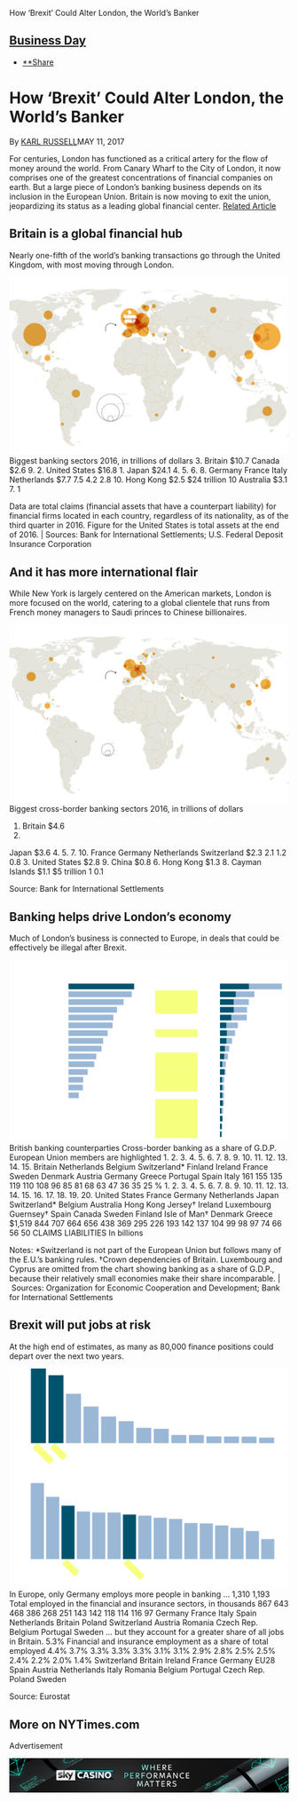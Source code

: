 How ‘Brexit’ Could Alter London, the World’s Banker

##     [Business Day](https://www.nytimes.com/pages/business/index.html)

- [**Share](#)

# How ‘Brexit’ Could Alter London, the World’s Banker

By [KARL RUSSELL](https://www.nytimes.com/by/karl-russell)MAY 11, 2017

 For centuries, London has functioned as a critical artery for the flow of money around the world. From Canary Wharf to the City of London, it now comprises one of the greatest concentrations of financial companies on earth. But a large piece of London’s banking business depends on its inclusion in the European Union. Britain is now moving to exit the union, jeopardizing its status as a leading global financial center.  [Related Article](https://www.nytimes.com/2017/05/11/business/dealbook/brexit-uk-london-banking.html)

## Britain is a global financial hub

Nearly one-fifth of the world’s banking transactions go through the United Kingdom, with most moving through London.

![total-banking-945.png](../_resources/90936c9b80854a79e16f01d164e71312.png)
Biggest banking sectors
2016, in trillions of dollars
3.
Britain
$10.7
Canada
$2.6
9.
2.
United
States
$16.8
1.
Japan
$24.1
4.
5.
6.
8.
Germany
France
Italy
Netherlands
$7.7
7.5
4.2
2.8
10.
Hong Kong $2.5
$24
trillion
10
Australia $3.1
7.
1

 Data are total claims (financial assets that have a counterpart liability) for financial firms located in each country, regardless of its nationality, as of the third quarter in 2016. Figure for the United States is total assets at the end of 2016. | Sources: Bank for International Settlements; U.S. Federal Deposit Insurance Corporation

## And it has more international flair

While New York is largely centered on the American markets, London is more focused on the world, catering to a global clientele that runs from French money managers to Saudi princes to Chinese billionaires.

![cross-banking-945.png](../_resources/6990f3763e34f39b81dc9b8c25094740.png)
Biggest cross-border banking sectors
2016, in trillions of dollars
1. Britain
$4.6
2.
Japan
$3.6
4.
5.
7.
10.
France
Germany
Netherlands
Switzerland
$2.3
2.1
1.2
0.8
3. United
States
$2.8
9.
China
$0.8
6. Hong Kong $1.3
8. Cayman
Islands $1.1
$5
trillion
1
0.1

 Source: Bank for International Settlements

## Banking helps drive London’s economy

Much of London’s business is connected to Europe, in deals that could be effectively be illegal after Brexit.

![share-720.png](../_resources/c3db99c5bf656a0858038c46b29a0f06.png)
British banking counterparties
Cross-border banking as a share of G.D.P.
European Union members are highlighted
1.
2.
3.
4.
5.
6.
7.
8.
9.
10.
11.
12.
13.
14.
15.
Britain
Netherlands
Belgium
Switzerland*
Finland
Ireland
France
Sweden
Denmark
Austria
Germany
Greece
Portugal
Spain
Italy
161
155
135
119
110
108
96
85
81
68
63
47
36
35
25
%
1.
2.
3.
4.
5.
6.
7.
8.
9.
10.
11.
12.
13.
14.
15.
16.
17.
18.
19.
20.
United States
France
Germany
Netherlands
Japan
Switzerland*
Belgium
Australia
Hong Kong
Jersey†
Ireland
Luxembourg
Guernsey†
Spain
Canada
Sweden
Finland
Isle of Man†
Denmark
Greece
$1,519
844
707
664
656
438
369
295
226
193
142
137
104
99
98
97
74
66
56
50
CLAIMS
LIABILITIES
In billions

 Notes: *Switzerland is not part of the European Union but follows many of the E.U.’s banking rules. †Crown dependencies of Britain. Luxembourg and Cyprus are omitted from the chart showing banking as a share of G.D.P., because their relatively small economies make their share incomparable. | Sources: Organization for Economic Cooperation and Development; Bank for International Settlements

## Brexit will put jobs at risk

At the high end of estimates, as many as 80,000 finance positions could depart over the next two years.

![jobs-720.png](../_resources/61b47bb3ab2d04d4bbc9cbcda513724e.png)
In Europe, only Germany employs more people in banking …
1,310
1,193
Total employed in the financial and
insurance sectors, in thousands
867
643
468
386
268
251
143
142
118
114
116
97
Germany
France
Italy
Spain
Netherlands
Britain
Poland
Switzerland
Austria
Romania
Czech Rep.
Belgium
Portugal
Sweden
… but they account for a greater share of all jobs in Britain.
5.3%
Financial and insurance employment
as a share of total employed
4.4%
3.7%
3.3%
3.3%
3.3%
3.1%
3.1%
2.9%
2.8%
2.5%
2.5%
2.4%
2.2%
2.0%
1.4%
Switzerland
Britain
Ireland
France
Germany
EU28
Spain
Austria
Netherlands
Italy
Romania
Belgium
Portugal
Czech Rep.
Poland
Sweden

 Source: Eurostat

##  More on NYTimes.com

Advertisement

[![Advertisement](../_resources/d69a3074703b8713c084803ea26ab405.jpg)](https://adclick.g.doubleclick.net/pcs/click?xai=AKAOjsu5Uj7cJPkvN4KCDUpE4EcBvKNcERLClY7ytSCGUdeLHuWR_k98gDcBTGLYeFHMeadq-g8g-aU36Q8ocbjIOWB344vLGTR9Ikeg&sig=Cg0ArKJSzLX1Cqd4j80k&urlfix=1&adurl=http://pixel.mathtag.com/click/img%3Fmt_aid%3D1863610982674834809%26mt_id%3D4058395%26mt_adid%3D158391%26mt_sid%3D2219044%26mt_exid%3D4%26mt_inapp%3D0%26mt_uuid%3D3b0956f6-a2ea-4800-a4ff-92655dd7542c%26mt_3pck%3Dhttps%253A//adclick.g.doubleclick.net/aclk%253Fsa%253DL%2526ai%253DCQYeseeAWWd_YEpW8zAbdq4I44N2QqQfAhtmCxgLAjbcBEAEgAGC7vq6D0AqCARdjYS1wdWItNDE3Nzg2MjgzNjU1NTkzNMgBCeACAKgDAaoE0gJP0COFMKI1NKmeTua_akJN0OdjovHDg08G1KBGSUjPG3bU_iOGKAaw0YkWhsA3NNG9RbWsHBFghKqL_p0zK5MJBqKD139sbQJc-CVHNt7SBGQy_ASOyA2OrknIhwJFl9jVfbOCaE0pGxBj7sbiEB5ZkpSjQ_ucGqChTrrH52UATuYW5hTrHw4MMc03wr7wQQq6FMNwgw6aZm0pzjoIS_S-iWtLMx2WxjPYBsmiMDTV0hnR9zUoVFBsCY_OXhvW7dvycyUxmsfpv17fBKzWil0_5ZtY4_zeOHTND8ecN3-5shJDCH6iOAY0Tlp59yfWeCpoPj_CesymkEabiIFfVk-nigYVguaqfC65KRUUOlYi5XwdVEOsj4QKIm8X15mPlYTfNzI3PfQO_s72XoC-yDRBTz0fJ8PhqvmhQKwK_TGx4vnJJcQzZexRMUXS-VxOhjV7QuAEAYAGnoOo09Sls45goAYhqAemvhvYBwDSCAUIjGMQAQ%2526num%253D1%2526sig%253DAOD64_1_VsE0diJ_HUrO3jBcwQyeHR6oqg%2526client%253Dca-pub-4177862836555934%2526adurl%253D%26redirect%3Dhttps://www.skycasino.com/casino%253Foffer%253D174%2526aff%253D1197315751%2526DCMP%253DDIS_Casino_MOA)